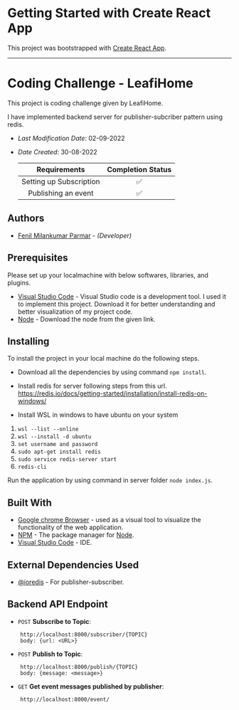 # Getting Started with Create React App

This project was bootstrapped with [Create React App](https://github.com/facebook/create-react-app).

---
# Coding Challenge - LeafiHome

This project is coding challenge given by LeafiHome.

I have implemented backend server for publisher-subcriber pattern using redis.

* *Last Modification Date*: 02-09-2022
* *Date Created*: 30-08-2022


    | Requirements | Completion Status |
    | :---:         |     :---:      |
    | Setting up Subscription   | ✅ |
    | Publishing an event    | ✅|

## Authors
* [Fenil Milankumar Parmar](fenil.cad@gmail.com) - *(Developer)*

## Prerequisites

Please set up your localmachine with below softwares, libraries, and plugins.

* [Visual Studio Code](https://code.visualstudio.com/) - Visual Studio code is a development tool. I used it to implement this project. Download it for better understanding and better visualization of my project code.
* [Node](https://nodejs.org/en/) - Download the node from the given link.


## Installing

To install the project in your local machine do the following steps.

* Download all the dependencies by using command `npm install`.

* Install redis for server following steps from this url.
https://redis.io/docs/getting-started/installation/install-redis-on-windows/

* Install WSL in windows to have ubuntu on your system
1) `wsl --list --online`
2) `wsl --install -d ubuntu`
3) `set username and password`
4) `sudo apt-get install redis`
5) `sudo service redis-server start`
6) `redis-cli`

Run the application by using command in server folder `node index.js`.


## Built With
* [Google chrome Browser](https://www.google.com/intl/en_ca/chrome/) - used as a visual tool to visualize the functionality of the web application.
* [NPM](https://www.npmjs.com/) - The package manager for  [Node](https://nodejs.org/).
* [Visual Studio Code](https://code.visualstudio.com/download) - IDE.


## External Dependencies Used
* [@ioredis](https://www.npmjs.com/package/ioredis) - For publisher-subscriber.

## Backend API Endpoint

* `POST`  **Subscribe to Topic**:
```
    http://localhost:8000/subscriber/{TOPIC} 
    body: {url: <URL>}
```

* `POST`  **Publish to Topic**:
```
    http://localhost:8000/publish/{TOPIC} 
    body: {message: <message>}
```

* `GET`  **Get event messages published by publisher**:
```
    http://localhost:8000/event/
```